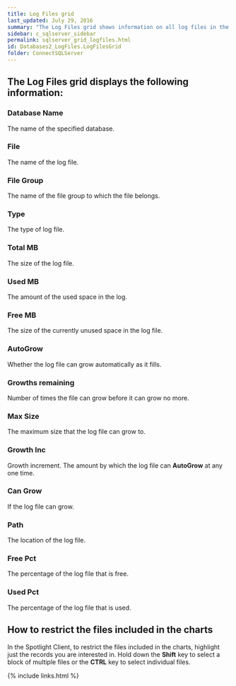 ```yaml
---
title: Log Files grid
last_updated: July 29, 2016
summary: "The Log Files grid shows information on all log files in the selected databases."
sidebar: c_sqlserver_sidebar
permalink: sqlserver_grid_logfiles.html
id: Databases2_LogFiles.LogFilesGrid
folder: ConnectSQLServer
---
```



## The Log Files grid displays the following information:

### Database Name

The name of the specified database.

### File

The name of the log file.

### File Group

The name of the file group to which the file belongs.

### Type

The type of log file.

### Total MB

The size of the log file.

### Used MB

The amount of the used space in the log.

### Free MB

The size of the currently unused space in the log file.

### AutoGrow

Whether the log file can grow automatically as it fills.

### Growths remaining

Number of times the file can grow before it can grow no more.

### Max Size

The maximum size that the log file can grow to.

### Growth Inc

Growth increment. The amount by which the log file can **AutoGrow** at any one time.

### Can Grow

If the log file can grow.

### Path

The location of the log file.

### Free Pct

The percentage of the log file that is free.

### Used Pct

The percentage of the log file that is used.

## How to restrict the files included in the charts

In the Spotlight Client, to restrict the files included in the charts, highlight just the records you are interested in. Hold down the **Shift** key to select a block of multiple files or the **CTRL** key to select individual files.


{% include links.html %}
